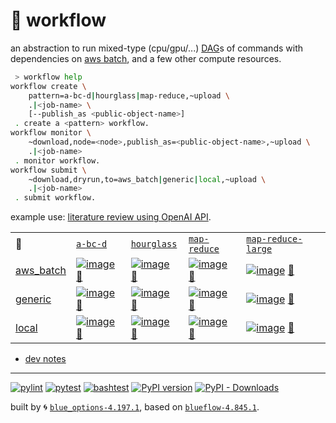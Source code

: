 # 📜 workflow

an abstraction to run mixed-type (cpu/gpu/...) [DAG](https://networkx.org/documentation/stable/reference/classes/digraph.html)s of commands with dependencies on [aws batch](https://aws.amazon.com/batch/), and a few other compute resources.

```bash
 > workflow help
workflow create \
	pattern=a-bc-d|hourglass|map-reduce,~upload \
	.|<job-name> \
	[--publish_as <public-object-name>]
 . create a <pattern> workflow.
workflow monitor \
	~download,node=<node>,publish_as=<public-object-name>,~upload \
	.|<job-name>
 . monitor workflow.
workflow submit \
	~download,dryrun,to=aws_batch|generic|local,~upload \
	.|<job-name>
 . submit workflow.
```

example use: [literature review using OpenAI API](https://github.com/kamangir/openai-commands/tree/main/openai_commands/literature_review).

|   |   |   |   |   |
| --- | --- | --- | --- | --- |
| 📜 | [`a-bc-d`](./patterns/a-bc-d.dot) | [`hourglass`](./patterns/hourglass.dot) | [`map-reduce`](./patterns/map-reduce.dot) | [`map-reduce-large`](./patterns/map-reduce-large.dot) |
| [aws_batch](./runners/aws_batch.py) | [![image](https://kamangir-public.s3.ca-central-1.amazonaws.com/aws_batch-a-bc-d/workflow.gif?raw=true&random=ynkyeappzcat4usj)](https://kamangir-public.s3.ca-central-1.amazonaws.com/aws_batch-a-bc-d/workflow.gif?raw=true&random=ynkyeappzcat4usj) [🔗](https://kamangir-public.s3.ca-central-1.amazonaws.com/aws_batch-a-bc-d/workflow.gif?raw=true&random=ynkyeappzcat4usj) | [![image](https://kamangir-public.s3.ca-central-1.amazonaws.com/aws_batch-hourglass/workflow.gif?raw=true&random=bmsrshg3jkidtitk)](https://kamangir-public.s3.ca-central-1.amazonaws.com/aws_batch-hourglass/workflow.gif?raw=true&random=bmsrshg3jkidtitk) [🔗](https://kamangir-public.s3.ca-central-1.amazonaws.com/aws_batch-hourglass/workflow.gif?raw=true&random=bmsrshg3jkidtitk) | [![image](https://kamangir-public.s3.ca-central-1.amazonaws.com/aws_batch-map-reduce/workflow.gif?raw=true&random=z0njzr4gbxf3i9q6)](https://kamangir-public.s3.ca-central-1.amazonaws.com/aws_batch-map-reduce/workflow.gif?raw=true&random=z0njzr4gbxf3i9q6) [🔗](https://kamangir-public.s3.ca-central-1.amazonaws.com/aws_batch-map-reduce/workflow.gif?raw=true&random=z0njzr4gbxf3i9q6) | [![image](https://kamangir-public.s3.ca-central-1.amazonaws.com/aws_batch-map-reduce-large/workflow.gif?raw=true&random=iomltjimwvbrmwve)](https://kamangir-public.s3.ca-central-1.amazonaws.com/aws_batch-map-reduce-large/workflow.gif?raw=true&random=iomltjimwvbrmwve) [🔗](https://kamangir-public.s3.ca-central-1.amazonaws.com/aws_batch-map-reduce-large/workflow.gif?raw=true&random=iomltjimwvbrmwve) |
| [generic](./runners/generic.py) | [![image](https://kamangir-public.s3.ca-central-1.amazonaws.com/generic-a-bc-d/workflow.gif?raw=true&random=vtirb0wtc15e2oyg)](https://kamangir-public.s3.ca-central-1.amazonaws.com/generic-a-bc-d/workflow.gif?raw=true&random=vtirb0wtc15e2oyg) [🔗](https://kamangir-public.s3.ca-central-1.amazonaws.com/generic-a-bc-d/workflow.gif?raw=true&random=vtirb0wtc15e2oyg) | [![image](https://kamangir-public.s3.ca-central-1.amazonaws.com/generic-hourglass/workflow.gif?raw=true&random=qencu6x3cqv3lp4m)](https://kamangir-public.s3.ca-central-1.amazonaws.com/generic-hourglass/workflow.gif?raw=true&random=qencu6x3cqv3lp4m) [🔗](https://kamangir-public.s3.ca-central-1.amazonaws.com/generic-hourglass/workflow.gif?raw=true&random=qencu6x3cqv3lp4m) | [![image](https://kamangir-public.s3.ca-central-1.amazonaws.com/generic-map-reduce/workflow.gif?raw=true&random=8kmv4seakvay1de0)](https://kamangir-public.s3.ca-central-1.amazonaws.com/generic-map-reduce/workflow.gif?raw=true&random=8kmv4seakvay1de0) [🔗](https://kamangir-public.s3.ca-central-1.amazonaws.com/generic-map-reduce/workflow.gif?raw=true&random=8kmv4seakvay1de0) | [![image](https://kamangir-public.s3.ca-central-1.amazonaws.com/generic-map-reduce-large/workflow.gif?raw=true&random=x5bdzqne13m7x087)](https://kamangir-public.s3.ca-central-1.amazonaws.com/generic-map-reduce-large/workflow.gif?raw=true&random=x5bdzqne13m7x087) [🔗](https://kamangir-public.s3.ca-central-1.amazonaws.com/generic-map-reduce-large/workflow.gif?raw=true&random=x5bdzqne13m7x087) |
| [local](./runners/local.py) | [![image](https://kamangir-public.s3.ca-central-1.amazonaws.com/local-a-bc-d/workflow.gif?raw=true&random=wp68gpz72ea3oe2s)](https://kamangir-public.s3.ca-central-1.amazonaws.com/local-a-bc-d/workflow.gif?raw=true&random=wp68gpz72ea3oe2s) [🔗](https://kamangir-public.s3.ca-central-1.amazonaws.com/local-a-bc-d/workflow.gif?raw=true&random=wp68gpz72ea3oe2s) | [![image](https://kamangir-public.s3.ca-central-1.amazonaws.com/local-hourglass/workflow.gif?raw=true&random=e3yf9a4yrsn83bod)](https://kamangir-public.s3.ca-central-1.amazonaws.com/local-hourglass/workflow.gif?raw=true&random=e3yf9a4yrsn83bod) [🔗](https://kamangir-public.s3.ca-central-1.amazonaws.com/local-hourglass/workflow.gif?raw=true&random=e3yf9a4yrsn83bod) | [![image](https://kamangir-public.s3.ca-central-1.amazonaws.com/local-map-reduce/workflow.gif?raw=true&random=nrrjlmkyq7kffcnv)](https://kamangir-public.s3.ca-central-1.amazonaws.com/local-map-reduce/workflow.gif?raw=true&random=nrrjlmkyq7kffcnv) [🔗](https://kamangir-public.s3.ca-central-1.amazonaws.com/local-map-reduce/workflow.gif?raw=true&random=nrrjlmkyq7kffcnv) | [![image](https://kamangir-public.s3.ca-central-1.amazonaws.com/local-map-reduce-large/workflow.gif?raw=true&random=n6ijvcggdekl2c1z)](https://kamangir-public.s3.ca-central-1.amazonaws.com/local-map-reduce-large/workflow.gif?raw=true&random=n6ijvcggdekl2c1z) [🔗](https://kamangir-public.s3.ca-central-1.amazonaws.com/local-map-reduce-large/workflow.gif?raw=true&random=n6ijvcggdekl2c1z) |

- [dev notes](https://arash-kamangir.medium.com/%EF%B8%8F-openai-experiments-54-e49117dc69ef)

---


[![pylint](https://github.com/kamangir/notebooks-and-scripts/actions/workflows/pylint.yml/badge.svg)](https://github.com/kamangir/notebooks-and-scripts/actions/workflows/pylint.yml) [![pytest](https://github.com/kamangir/notebooks-and-scripts/actions/workflows/pytest.yml/badge.svg)](https://github.com/kamangir/notebooks-and-scripts/actions/workflows/pytest.yml) [![bashtest](https://github.com/kamangir/notebooks-and-scripts/actions/workflows/bashtest.yml/badge.svg)](https://github.com/kamangir/notebooks-and-scripts/actions/workflows/bashtest.yml) [![PyPI version](https://img.shields.io/pypi/v/notebooks-and-scripts.svg)](https://pypi.org/project/notebooks-and-scripts/) [![PyPI - Downloads](https://img.shields.io/pypi/dd/notebooks-and-scripts)](https://pypistats.org/packages/notebooks-and-scripts)

built by 🌀 [`blue_options-4.197.1`](https://github.com/kamangir/awesome-bash-cli), based on [`blueflow-4.845.1`](https://github.com/kamangir/notebooks-and-scripts).

